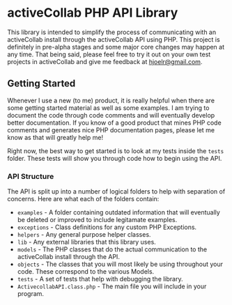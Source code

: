 activeCollab PHP API Library
============================

This library is intended to simplify the process of communicating with an activeCollab
install through the activeCollab API using PHP.  This project is definitely in pre-alpha
stages and some major core changes may happen at any time.  That being said, please
feel free to try it out on your own test projects in activeCollab and give me feedback
at hjoelr@gmail.com.

Getting Started
---------------

Whenever I use a new (to me) product, it is really helpful when there are some getting
started material as well as some examples.  I am trying to document the code through
code comments and will eventually develop better documentation.  If you know of a good
product that mines PHP code comments and generates nice PHP documentation pages, please
let me know as that will greatly help me!

Right now, the best way to get started is to look at my tests inside the `tests` folder.
These tests will show you through code how to begin using the API.

### API Structure

The API is split up into a number of logical folders to help with separation of
concerns.  Here are what each of the folders contain:

* `examples` - A folder containing outdated information that will eventually be deleted or improved to include legitamate examples.
* `exceptions` - Class definitions for any custom PHP Exceptions.
* `helpers` - Any general purpose helper classes.
* `lib` - Any external libraries that this library uses.
* `models` - The PHP classes that do the actual communication to the activeCollab install through the API.
* `objects` - The classes that you will most likely be using throughout your code.  These correspond to the various Models.
* `tests` - A set of tests that help with debugging the library.
* `ActivecollabAPI.class.php` - The main file you will include in your program.

### 